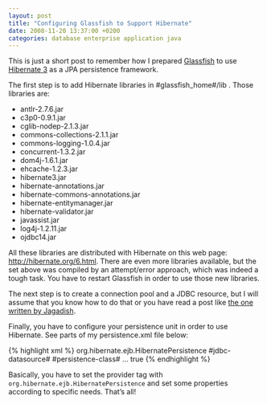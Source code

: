 ```yaml
---
layout: post
title: "Configuring Glassfish to Support Hibernate"
date: 2008-11-20 13:37:00 +0200
categories: database enterprise application java
---
```


This is just a short post to remember how I prepared [Glassfish](https://glassfish.dev.java.net/) to use [Hibernate 3](http://hibernate.org/) as a JPA persistence framework.

The first step is to add Hibernate libraries in #glassfish_home#/lib . Those libraries are:

- antlr-2.7.6.jar
- c3p0-0.9.1.jar
- cglib-nodep-2.1.3.jar
- commons-collections-2.1.1.jar
- commons-logging-1.0.4.jar
- concurrent-1.3.2.jar
- dom4j-1.6.1.jar
- ehcache-1.2.3.jar
- hibernate3.jar
- hibernate-annotations.jar
- hibernate-commons-annotations.jar
- hibernate-entitymanager.jar
- hibernate-validator.jar
- javassist.jar
- log4j-1.2.11.jar
- ojdbc14.jar

All these libraries are distributed with Hibernate on this web page: http://hibernate.org/6.html. There are even more libraries available, but the set above was compiled by an attempt/error approach, which was indeed a tough task. You have to restart Glassfish in order to use those new libraries.

The next step is to create a connection pool and a JDBC resource, but I will assume that you know how to do that or you have read a post like [the one written by Jagadish](http://blogs.sun.com/JagadishPrasath/entry/creating_jdbc_connection_pool_resource).

Finally, you have to configure your persistence unit in order to use Hibernate. See parts of my persistence.xml file below:

{% highlight xml %}
<persistence version=”1.0″
  xmlns="http://java.sun.com/xml/ns/persistence"
  xmlns:xsi="http://www.w3.org/2001/XMLSchema-instance"
  xsi:schemaLocation="http://java.sun.com/xml/ns/persistence
       http://java.sun.com/xml/ns/persistence/persistence_1_0.xsd">
  <persistence-unit name="#persist-unit-name#" transaction-type="JTA">
    <provider>org.hibernate.ejb.HibernatePersistence</provider>
    <jta-data-source>#jdbc-datasource#</jta-data-source>
    <class>#persistence-class#</class>
      ... <!-- Your persistence classes -->
      <exclude-unlisted-classes>true</exclude-unlisted-classes>
      <properties>
        <property name="hibernate.dialect"
          value="org.hibernate.dialect.Oracle10gDialect"/>
        <property name="hibernate.show_sql" value="false"/>
        <property name="hibernate.cache.provider_class"
          value="org.hibernate.cache.HashtableCacheProvider"/>
      </properties>
    </persistence-unit>
  </persistence>
{% endhighlight %}

Basically, you have to set the provider tag with `org.hibernate.ejb.HibernatePersistence` and set some properties according to specific needs. That’s all!
